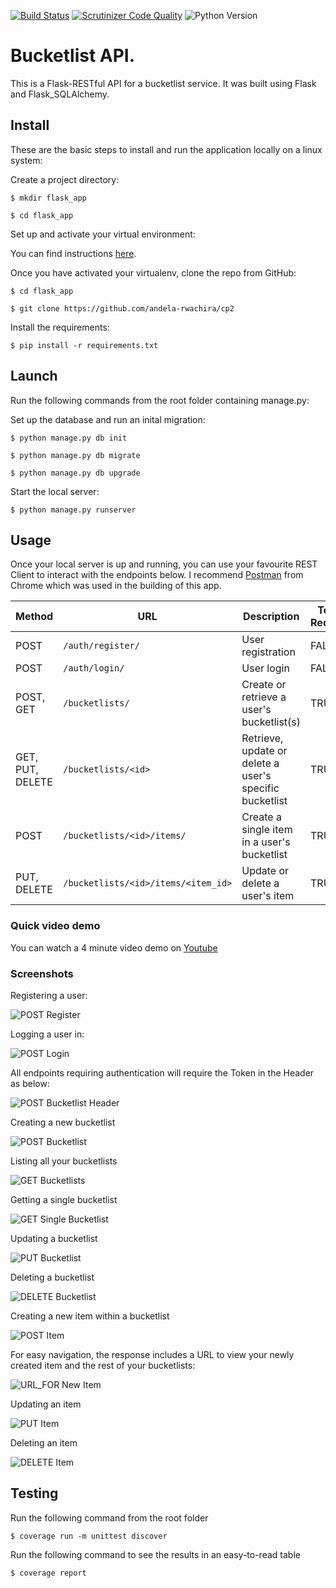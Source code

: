 [![Build Status](https://travis-ci.org/andela-rwachira/cp2.svg?branch=develop)](https://travis-ci.org/andela-rwachira/cp2)
[![Scrutinizer Code Quality](https://scrutinizer-ci.com/g/andela-rwachira/cp2/badges/quality-score.png?b=develop)](https://scrutinizer-ci.com/g/andela-rwachira/cp2/?branch=develop)
![Python Version](https://img.shields.io/badge/python-2.7-brightgreen.svg)


# Bucketlist API. 

This is a Flask-RESTful API for a bucketlist service. 
It was built using Flask and Flask_SQLAlchemy.

## Install

These are the basic steps to install and run the application locally on a linux system:

Create a project directory:
```
$ mkdir flask_app

$ cd flask_app
```

Set up and activate your virtual environment:

You can find instructions [here](http://docs.python-guide.org/en/latest/dev/virtualenvs/).

Once you have activated your virtualenv, clone the repo from GitHub:
```
$ cd flask_app

$ git clone https://github.com/andela-rwachira/cp2
```

Install the requirements:
```
$ pip install -r requirements.txt
```

## Launch

Run the following commands from the root folder containing manage.py:

Set up the database and run an inital migration:
```
$ python manage.py db init

$ python manage.py db migrate

$ python manage.py db upgrade
```

Start the local server:
```
$ python manage.py runserver
```

## Usage

Once your local server is up and running, you can use your favourite REST Client
to interact with the endpoints below. I recommend [Postman](https://www.getpostman.com/)
from Chrome which was used in the building of this app.


| Method | URL | Description | Token Required |
| -------- | ------------- | --------- |--------------- |
| POST | `/auth/register/` | User registration | FALSE |
| POST | `/auth/login/` | User login | FALSE |
| POST, GET | `/bucketlists/` | Create or retrieve a user's bucketlist(s) | TRUE |
| GET, PUT, DELETE | `/bucketlists/<id>` | Retrieve, update or delete a user's specific bucketlist | TRUE |
| POST | `/bucketlists/<id>/items/` | Create a single item in a user's bucketlist | TRUE |
| PUT, DELETE | `/bucketlists/<id>/items/<item_id>` | Update or delete a user's item | TRUE |


### Quick video demo

You can watch a 4 minute video demo on [Youtube](https://youtu.be/Ygoi3rThK38)

### Screenshots

Registering a user:

![POST Register](https://cloud.githubusercontent.com/assets/20615801/20676913/807821fa-b5a2-11e6-91a2-e7fe36fc6f17.png)


Logging a user in:

![POST Login](https://cloud.githubusercontent.com/assets/20615801/20676746/e2820088-b5a1-11e6-8e96-7b9a01d62bbe.png)


All endpoints requiring authentication will require the Token in the Header as below:

![POST Bucketlist Header](https://cloud.githubusercontent.com/assets/20615801/20676982/b1650d50-b5a2-11e6-9415-385dc5e0202a.png)


Creating a new bucketlist

![POST Bucketlist](https://cloud.githubusercontent.com/assets/20615801/20677035/dc5d3190-b5a2-11e6-9d5c-342ad2e9a3c5.png)


Listing all your bucketlists

![GET Bucketlists](https://cloud.githubusercontent.com/assets/20615801/20677096/08363280-b5a3-11e6-8e75-72cf0cd9123d.png)


Getting a single bucketlist

![GET Single Bucketlist](https://cloud.githubusercontent.com/assets/20615801/20677153/3439c432-b5a3-11e6-8dfd-dc7cabc21d61.png)


Updating a bucketlist

![PUT Bucketlist](https://cloud.githubusercontent.com/assets/20615801/20677190/585bb9ec-b5a3-11e6-9cdd-3245c7ab4a57.png)


Deleting a bucketlist

![DELETE Bucketlist](https://cloud.githubusercontent.com/assets/20615801/20677239/83edf6ce-b5a3-11e6-8549-4199b821fd07.png)


Creating a new item within a bucketlist

![POST Item](https://cloud.githubusercontent.com/assets/20615801/20677307/b1e0451e-b5a3-11e6-8878-866b2502afb0.png)


For easy navigation, the response includes a URL to view your newly created item and the rest of your bucketlists:

![URL_FOR New Item](https://cloud.githubusercontent.com/assets/20615801/20677333/c590941a-b5a3-11e6-98ce-f3ccc969d69f.png)


Updating an item

![PUT Item](https://cloud.githubusercontent.com/assets/20615801/20677407/09197238-b5a4-11e6-8cef-ef709ca0686b.png)


Deleting an item

![DELETE Item](https://cloud.githubusercontent.com/assets/20615801/20677545/735ba684-b5a4-11e6-95a8-c9d60400ae12.png)


## Testing

Run the following command from the root folder
```
$ coverage run -m unittest discover
```

Run the following command to see the results in an easy-to-read table 
```
$ coverage report
```
